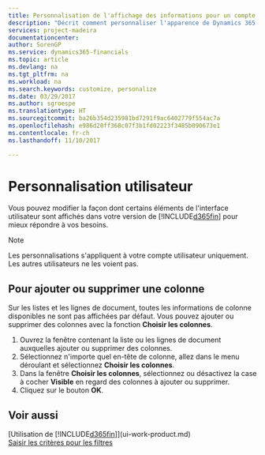 ```yaml
---
title: Personnalisation de l'affichage des informations pour un compte utilisateur | Microsoft Docs
description: "Décrit comment personnaliser l'apparence de Dynamics 365 pour votre compte d'utilisateur."
services: project-madeira
documentationcenter: 
author: SorenGP
ms.service: dynamics365-financials
ms.topic: article
ms.devlang: na
ms.tgt_pltfrm: na
ms.workload: na
ms.search.keywords: customize, personalize
ms.date: 03/29/2017
ms.author: sgroespe
ms.translationtype: HT
ms.sourcegitcommit: ba26b354d235981bd7291f9ac6402779f554ac7a
ms.openlocfilehash: e986d20ff368c07f3b1fd02223f3485b090673e1
ms.contentlocale: fr-ch
ms.lasthandoff: 11/10/2017

---
```

# <a name="user-personalization"></a>Personnalisation utilisateur
Vous pouvez modifier la façon dont certains éléments de l'interface utilisateur sont affichés dans votre version de [!INCLUDE[d365fin](includes/d365fin_md.md)] pour mieux répondre à vos besoins.

> [!NOTE]  
>   Les personnalisations s'appliquent à votre compte utilisateur uniquement. Les autres utilisateurs ne les voient pas.

## <a name="to-add-or-remove-a-column"></a>Pour ajouter ou supprimer une colonne
Sur les listes et les lignes de document, toutes les informations de colonne disponibles ne sont pas affichées par défaut. Vous pouvez ajouter ou supprimer des colonnes avec la fonction **Choisir les colonnes**.

1. Ouvrez la fenêtre contenant la liste ou les lignes de document auxquelles ajouter ou supprimer des colonnes.
2. Sélectionnez n'importe quel en-tête de colonne, allez dans le menu déroulant et sélectionnez **Choisir les colonnes**.
3. Dans la fenêtre **Choisir les colonnes**, sélectionnez ou désactivez la case à cocher **Visible** en regard des colonnes à ajouter ou supprimer.
4. Cliquez sur le bouton **OK**.

## <a name="see-also"></a>Voir aussi
[Utilisation de [!INCLUDE[d365fin](includes/d365fin_md.md)]](ui-work-product.md)  
[Saisir les critères pour les filtres](ui-enter-criteria-filters.md)

